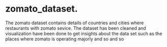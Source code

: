 # zomato_dataset.

The zomato dataset contains details of countries and cities where restaurants with zomato sevice.
The dataset has been cleaned and visualization have been done to get insights about the data set such as the places where zomato is operating majorly and so and so
